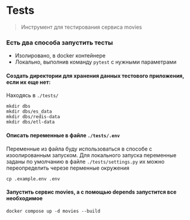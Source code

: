 # Tests
> Инструмент для тестирования сервиса movies

### Есть два способа запустить тесты
- Изолировано, в docker контейнере
- Локально, выполнив команду `pytest` с нужными параметрами


#### Создать директории для хранения данных тестового приложения, если их еще нет:
Находясь в `./tests/`
```
mkdir dbs
mkdir dbs/es_data
mkdir dbs/redis-data
mkdir dbs/etl-data
```

#### Описать переменные в файле `./tests/.env`

Переменные из файла буду использоваться в способе с изоолированным запуском.
Для локального запуска переменные заданы по умолчанию в файле `./tests/settings.py` их можно переопределить черезе перменные окружения
```
cp .example.env .env
```

#### Запустить сервис movies, а с помощью depends запустится все необходимое
```
docker compose up -d movies --build
```